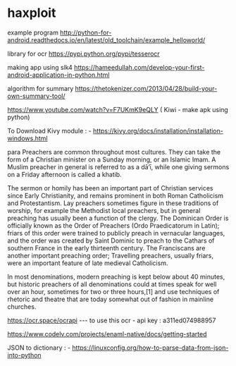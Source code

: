# haxploit
example program http://python-for-android.readthedocs.io/en/latest/old_toolchain/example_helloworld/


library for ocr https://pypi.python.org/pypi/tesserocr


making app using slk4 https://hameedullah.com/develop-your-first-android-application-in-python.html

algorithm for summary https://thetokenizer.com/2013/04/28/build-your-own-summary-tool/

https://www.youtube.com/watch?v=F7UKmK9eQLY ( Kiwi - make apk using python)

To Download Kivy module : - https://kivy.org/docs/installation/installation-windows.html


para 
 Preachers are common throughout most cultures. They can take the form of a Christian minister on a Sunday morning, or an Islamic Imam. A Muslim preacher in general is referred to as a dā‘ī, while one giving sermons on a Friday afternoon is called a khatib.

The sermon or homily has been an important part of Christian services since Early Christianity, and remains prominent in both Roman Catholicism and Protestantism. Lay preachers sometimes figure in these traditions of worship, for example the Methodist local preachers, but in general preaching has usually been a function of the clergy. The Dominican Order is officially known as the Order of Preachers (Ordo Praedicatorum in Latin); friars of this order were trained to publicly preach in vernacular languages, and the order was created by Saint Dominic to preach to the Cathars of southern France in the early thirteenth century. The Franciscans are another important preaching order; Travelling preachers, usually friars, were an important feature of late medieval Catholicism.

In most denominations, modern preaching is kept below about 40 minutes, but historic preachers of all denominations could at times speak for well over an hour, sometimes for two or three hours,[1] and use techniques of rhetoric and theatre that are today somewhat out of fashion in mainline churches.




https://ocr.space/ocrapi   ---  to use this ocr - api key :   a311ed074988957


https://www.codelv.com/projects/enaml-native/docs/getting-started
   
   
   
   JSON to dictionary : -  https://linuxconfig.org/how-to-parse-data-from-json-into-python

